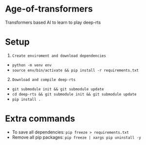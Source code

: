 # Age-of-transformers
Transformers based AI to learn to play deep-rts

# Setup
1.     Create enviroment and download dependencies
 - `python -m venv env`
 - `source env/bin/activate && pip install -r requirements.txt` 

2.     Download and compile deep-rts
 - `git submodule init && git submodule update`
 - `cd deep-rts && git submodule init && git submodule update`
 - `pip install .`


# Extra commands

- To save all dependencies: `pip freeze > requirements.txt`
- Remove all pip packages: `pip freeze | xargs pip uninstall -y`